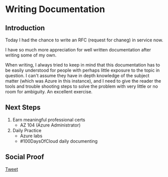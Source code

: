 
# Writing Documentation

## Introduction

Today I had the chance to write an RFC (request for chaneg) in service now. 

I have so much more appreciation for well written documentation after writing some of my own. 

When writing, I always tried to keep in mind that this documentation has to be easily understood for people with perhaps little exposure to the topic in question. I can't assume they have in depth knowledge of the subject matter (which was Azure in this instance), and I need to give the reader the tools and trouble shooting steps to solve the problem with very little or no room for ambiguity. An excellent exercise.

## Next Steps

1) Earn meaningful professional certs
    - AZ 104 (Azure Administrator)
2) Daily Practice
    - Azure labs
    - #100DaysOfCloud daily documenting

## Social Proof

[Tweet](https://twitter.com/lrnallday/status/1367844903535968256)
